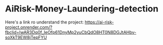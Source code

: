 # AiRisk-Money-Laundering-detection

Here's a link ro understand the project: https://ai-risk-project.onrender.com/?fbclid=IwAR3Dq0f_IeOfp61DnyMp2yuCbQdO8HT0N8DGJtAHbv-soXkT9EW8jTepFYU
